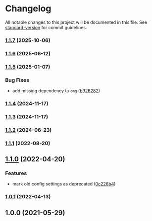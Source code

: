# Changelog

All notable changes to this project will be documented in this file. See [standard-version](https://github.com/conventional-changelog/standard-version) for commit guidelines.

### [1.1.7](https://github.com/wozjac/vscode-ui5-odata-mock-generator/compare/v1.1.6...v1.1.7) (2025-10-06)

### [1.1.6](https://github.com/wozjac/vscode-ui5-odata-mock-generator/compare/v1.1.5...v1.1.6) (2025-06-12)

### [1.1.5](https://github.com/wozjac/vscode-ui5-odata-mock-generator/compare/v1.1.4...v1.1.5) (2025-01-07)


### Bug Fixes

* add missing dependency to `omg` ([b926282](https://github.com/wozjac/vscode-ui5-odata-mock-generator/commit/b926282c8dad3635b2f27775c8e8e660f7118376))

### [1.1.4](https://github.com/wozjac/vscode-ui5-odata-mock-generator/compare/v1.1.3...v1.1.4) (2024-11-17)

### [1.1.3](https://github.com/wozjac/vscode-ui5-odata-mock-generator/compare/v1.1.2...v1.1.3) (2024-11-17)

### [1.1.2](https://github.com/wozjac/vscode-ui5-odata-mock-generator/compare/v1.1.1...v1.1.2) (2024-06-23)

### [1.1.1](https://github.com/wozjac/vscode-ui5-odata-mock-generator/compare/v1.1.0...v1.1.1) (2022-08-20)

## [1.1.0](https://github.com/wozjac/vscode-ui5-odata-mock-generator/compare/v1.0.1...v1.1.0) (2022-04-20)


### Features

* mark old config settings as deprecated ([0c226b4](https://github.com/wozjac/vscode-ui5-odata-mock-generator/commit/0c226b41b68dfe37ef2564b48711a7489b574e8a))

### [1.0.1](https://github.com/wozjac/vscode-ui5-odata-mock-generator/compare/v1.0.0...v1.0.1) (2022-04-13)

## 1.0.0 (2021-05-29)
